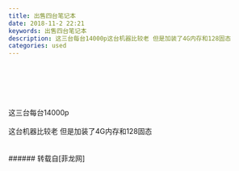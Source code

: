 ```yaml
---
title: 出售四台笔记本
date: 2018-11-2 22:21
keywords: 出售四台笔记本
description: 这三台每台14000p这台机器比较老 但是加装了4G内存和128固态
categories: used
---
```

<td class="t_f" id="postmessage_2209184">

<br/>
<img alt="" border="0" class="zoom" data-cf-modified-696deddb3e23036c588bef31-="" file="http://www.flw.ph/data/appbyme/upload/image/201811/02/N5uiQ7FVLMnI.jpg" id="aimg_OQWQo" lazyloadthumb="1" onclick="" onmouseover="" src="http://www.flw.ph/data/appbyme/upload/image/201811/02/N5uiQ7FVLMnI.jpg"/><br/>
<br/>
<img alt="" border="0" class="zoom" data-cf-modified-696deddb3e23036c588bef31-="" file="http://www.flw.ph/data/appbyme/upload/image/201811/02/7Ggdfrl26k10.jpg" id="aimg_g78s3" lazyloadthumb="1" onclick="" onmouseover="" src="http://www.flw.ph/data/appbyme/upload/image/201811/02/7Ggdfrl26k10.jpg"/><br/>
<br/>
<img alt="" border="0" class="zoom" data-cf-modified-696deddb3e23036c588bef31-="" file="http://www.flw.ph/data/appbyme/upload/image/201811/02/sMZwPrz0EGJx.jpg" id="aimg_ZQIzS" lazyloadthumb="1" onclick="" onmouseover="" src="http://www.flw.ph/data/appbyme/upload/image/201811/02/sMZwPrz0EGJx.jpg"/><br/>
<br/>
<img alt="" border="0" class="zoom" data-cf-modified-696deddb3e23036c588bef31-="" file="http://www.flw.ph/data/appbyme/upload/image/201811/02/oewz2eLOCWqn.jpg" id="aimg_v3X56" lazyloadthumb="1" onclick="" onmouseover="" src="http://www.flw.ph/data/appbyme/upload/image/201811/02/oewz2eLOCWqn.jpg"/><br/>
<br/>
<img alt="" border="0" class="zoom" data-cf-modified-696deddb3e23036c588bef31-="" file="http://www.flw.ph/data/appbyme/upload/image/201811/02/11uJzHHAWPrj.jpg" id="aimg_EqbRj" lazyloadthumb="1" onclick="" onmouseover="" src="http://www.flw.ph/data/appbyme/upload/image/201811/02/11uJzHHAWPrj.jpg"/><br/>
这三台每台14000p<br/>
<br/>
<img alt="" border="0" class="zoom" data-cf-modified-696deddb3e23036c588bef31-="" file="http://www.flw.ph/data/appbyme/upload/image/201811/02/QZTCbKTIJGc0.jpg" id="aimg_soSrr" lazyloadthumb="1" onclick="" onmouseover="" src="http://www.flw.ph/data/appbyme/upload/image/201811/02/QZTCbKTIJGc0.jpg"/><br/>
这台机器比较老 但是加装了4G内存和128固态<br/>
<br/>
<img alt="" border="0" class="zoom" data-cf-modified-696deddb3e23036c588bef31-="" file="http://www.flw.ph/data/appbyme/upload/image/201811/02/bqFOPhP7C5Pl.jpg" id="aimg_Vc3P4" lazyloadthumb="1" onclick="" onmouseover="" src="http://www.flw.ph/data/appbyme/upload/image/201811/02/bqFOPhP7C5Pl.jpg"/><br/>
<br/>
</td>
###### 转载自[菲龙网]